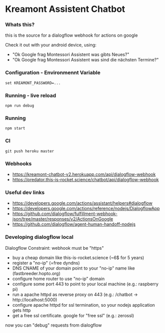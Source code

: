 # Kreamont Assistent Chatbot

### Whats this?
this is the source for a dialogflow webhook for actions on google

Check it out with your android device, using: 
* "Ok Google frag Montessori Assistent was gibts Neues?"
* "Ok Google frag Montessori Assistent was sind die nächsten Termine?"

### Configuration - Environmennt Variable
    set KREAMONT_PASSWORD=...
    
### Running - live reload
    npm run debug

### Running
    npm start

### CI
    git push heroku master

### Webhooks
* https://kreamont-chatbot-v2.herokuapp.com/api/dialogflow-webhook
* https://predator.this-is-rocket.science/chatbot/api/dialogflow-webhook

### Useful dev links
* https://developers.google.com/actions/assistant/helpers#dialogflow
* https://developers.google.com/actions/reference/nodejs/DialogflowApp
* https://github.com/dialogflow/fulfillment-webhook-json/tree/master/responses/v2/ActionsOnGoogle
* https://github.com/dialogflow/agent-human-handoff-nodejs

### Developing dialogflow local
Dialogflow Constraint: webhook must be "https"

* buy a cheap domain like this-is-rocket.science (~6$ for 5 years)
* register a "no-ip" (=free dyndns)
* DNS CNAME of your domain point to your "no-ip" name like (fastbreeder.hopto.org)
* configure home router to use "no-ip" domain
* configure some port 443 to point to your local machine (e.g.: raspberry pi)
* run a apache httpd as reverse proxy on 443 (e.g.: /chatbot -> http://localhost:5000)
* configure apache httpd for ssl termination, so your nodejs application gets http
* get a free ssl certificate. google for "free ssl" (e.g.: zerossl)

now you can "debug" requests from dialogflow